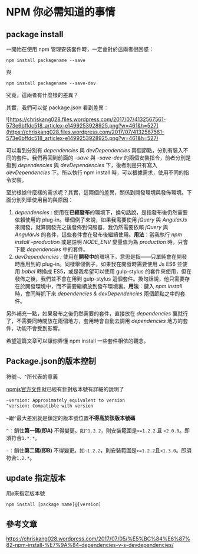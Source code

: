 # NPM 你必需知道的事情

## package install

一開始在使用 npm 管理安裝套件時，一定會對於這兩者很困惑：

```shell
npm install packagename --save
```

與

```shell
npm install packagename --save-dev
```

究竟，這兩者有什麼樣的差異？

其實，我們可以從 package.json 看到差異：

![https://chriskang028.files.wordpress.com/2017/07/4132567561-573e6bffdc518_articlex-e1499253928925.png?w=461&h=527](https://chriskang028.files.wordpress.com/2017/07/4132567561-573e6bffdc518_articlex-e1499253928925.png?w=461&h=527)

可以看到分別有 *dependencies* 與 *devDependencies* 兩個節點，分別有裝入不同的套件。我們再回到前面的 *–save* 與 *–save-dev* 的兩個安裝指令，前者分別是指到 *dependencies* 與 *devDependencies* 下，後者則是只有寫入 *devDependencies* 下。所以執行 npm install 時，可以根據需求，使用不同的指令安裝。

至於根據什麼樣的需求呢？其實，這兩個的差異，關係到開發環境與發佈環境。下面分別列舉使用目的與原因：

1. *dependencies :* 使用在**已經發布**的環境下，換句話說，是指發布後仍然需要依賴使用的 plug-in。舉個例子來說，如果我需要使用 *jQuery* 與 *AngularJs* 來開發，就算開發完之後發佈到伺服器，我仍然需要依賴 *jQuery* 與 *AngularJs* 的套件，這些套件會在發布後繼續使用。**用法**：當我執行 *npm install –production* 或是註明 *NODE_ENV* 變量值为為 *production* 時，只會下載 *dependencies* 中的套件。
2. *devDependencies :* 使用在**開發中**的環境下，意思是指——只單純會在開發時應用到的 plug-in。同樣舉個例子，如果我在開發時需要使用 Js ES6 並使用 *babel* 轉換成 ES5，或是我希望可以使用 gulp-stylus 的套件來使用，但在發佈之後，我們並不會在用到 gulp-stylus 這個套件。換句話說，他只需要存在於開發環境中，而不需要繼續放到發布環境裏。**用法**：鍵入 *npm install* 時，會同時抓下來 *dependencies & devDependencies* 兩個節點之中的套件。

另外補充一點，如果發布之後仍然需要的套件，直接放在 *dependencies* 裏就行了，不需要同時間放在兩個地方，套用時會自動去調用 *dependencies* 地方的套件，功能不會受到影響。

希望這篇文章可以讓你弄懂 npm install 一些套件相依的觀念。

## **Package.json的版本控制**

符號`~`、`^`所代表的意義

[npmjs官方文件](https://docs.npmjs.com/files/package.json#dependencies)就已經有針對版本號有詳細的說明了

```bash
~version: Approximately equivalent to version
^version: Compatible with version
```

`~`跟`^`最大差別就是鎖定的版本號位置**不得高於該版本號碼**

`^`：鎖住**第一碼(即A)** 不得變更。如`^1.2.2`，則安裝範圍是`>=1.2.2` 且 `<2.0.0`。即須符合`1.*.*`。

`~`：鎖住**第二碼(即B)** 不得變更。如`~1.2.2`，則安裝範圍是`>=1.2.2`且`<1.3.0`。即須符合`1.2.*`。

 ## update 指定版本

用`@`來指定版本號

```shell
npm install [package name]@[version]
```



## 參考文章

https://chriskang028.wordpress.com/2017/07/05/%E5%BC%84%E6%87%82-npm-install-%E7%9A%84-dependencies-v-s-devdependencies/
